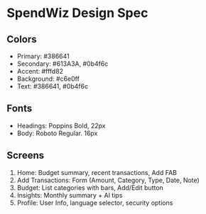 # SpendWiz Design Spec

## Colors
- Primary: #386641
- Secondary: #613A3A, #0b4f6c
- Accent: #fffd82
- Background: #c6e0ff
- Text: #386641, #0b4f6c

## Fonts
- Headings: Poppins Bold, 22px
- Body: Roboto Regular. 16px

## Screens
1. Home: Budget summary, recent transactions, Add FAB
2. Add Transactions: Form (Amount, Category, Type, Date, Note)
3. Budget: List categories with bars, Add/Edit button
4. Insights: Monthly summary + AI tips
5. Profile: User Info, language selector, security options